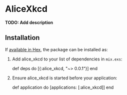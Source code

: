 # AliceXkcd

**TODO: Add description**

## Installation

If [available in Hex](https://hex.pm/docs/publish), the package can be installed as:

  1. Add alice_xkcd to your list of dependencies in `mix.exs`:

        def deps do
          [{:alice_xkcd, "~> 0.0.1"}]
        end

  2. Ensure alice_xkcd is started before your application:

        def application do
          [applications: [:alice_xkcd]]
        end


